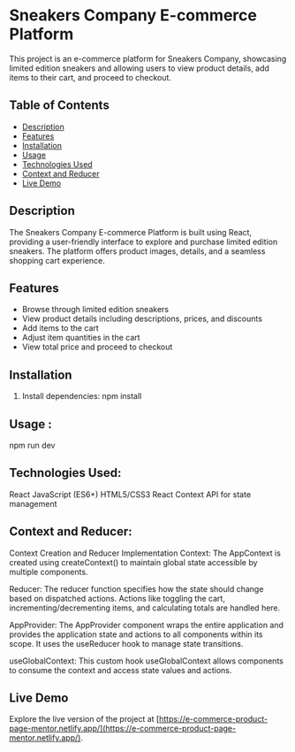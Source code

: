 # Sneakers Company E-commerce Platform

This project is an e-commerce platform for Sneakers Company, showcasing limited edition sneakers and allowing users to view product details, add items to their cart, and proceed to checkout.

## Table of Contents

- [Description](#description)
- [Features](#features)
- [Installation](#installation)
- [Usage](#usage)
- [Technologies Used](#technologies-used)
- [Context and Reducer](#context-and-reducer)
- [Live Demo](#live-demo)

## Description

The Sneakers Company E-commerce Platform is built using React, providing a user-friendly interface to explore and purchase limited edition sneakers. The platform offers product images, details, and a seamless shopping cart experience.

## Features

- Browse through limited edition sneakers
- View product details including descriptions, prices, and discounts
- Add items to the cart
- Adjust item quantities in the cart
- View total price and proceed to checkout

## Installation

1. Install dependencies:
   npm install

## Usage :

npm run dev

## Technologies Used:

React
JavaScript (ES6+)
HTML5/CSS3
React Context API for state management

## Context and Reducer:

Context Creation and Reducer Implementation
Context: The AppContext is created using createContext() to maintain global state accessible by multiple components.

Reducer: The reducer function specifies how the state should change based on dispatched actions. Actions like toggling the cart, incrementing/decrementing items, and calculating totals are handled here.

AppProvider: The AppProvider component wraps the entire application and provides the application state and actions to all components within its scope. It uses the useReducer hook to manage state transitions.

useGlobalContext: This custom hook useGlobalContext allows components to consume the context and access state values and actions.

## Live Demo

Explore the live version of the project at [https://e-commerce-product-page-mentor.netlify.app/](https://e-commerce-product-page-mentor.netlify.app/).
